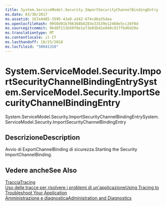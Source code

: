 ```yaml
---
title: System.ServiceModel.Security.ImportSecurityChannelBindingEntry
ms.date: 03/30/2017
ms.assetid: 167e4485-3595-43a9-a342-674cd6a35daa
ms.openlocfilehash: 9950d91b766368b8283e33539e12468e5cc26f0d
ms.sourcegitcommit: 9bd8f213b50f0e1a73e03bd1e840c917fbd6d20a
ms.translationtype: MT
ms.contentlocale: it-IT
ms.lasthandoff: 10/25/2018
ms.locfileid: "50041310"
---
```

# <a name="systemservicemodelsecurityimportsecuritychannelbindingentry"></a><span data-ttu-id="b0070-102">System.ServiceModel.Security.ImportSecurityChannelBindingEntry</span><span class="sxs-lookup"><span data-stu-id="b0070-102">System.ServiceModel.Security.ImportSecurityChannelBindingEntry</span></span>
<span data-ttu-id="b0070-103">System.ServiceModel.Security.ImportSecurityChannelBindingEntry</span><span class="sxs-lookup"><span data-stu-id="b0070-103">System.ServiceModel.Security.ImportSecurityChannelBindingEntry</span></span>  
  
## <a name="description"></a><span data-ttu-id="b0070-104">Descrizione</span><span class="sxs-lookup"><span data-stu-id="b0070-104">Description</span></span>  
 <span data-ttu-id="b0070-105">Avvio di ExportChannelBinding di sicurezza.</span><span class="sxs-lookup"><span data-stu-id="b0070-105">Starting the Security ImportChannelBinding.</span></span>  
  
## <a name="see-also"></a><span data-ttu-id="b0070-106">Vedere anche</span><span class="sxs-lookup"><span data-stu-id="b0070-106">See Also</span></span>  
 [<span data-ttu-id="b0070-107">Traccia</span><span class="sxs-lookup"><span data-stu-id="b0070-107">Tracing</span></span>](../../../../../docs/framework/wcf/diagnostics/tracing/index.md)  
 [<span data-ttu-id="b0070-108">Uso delle tracce per risolvere i problemi di un'applicazione</span><span class="sxs-lookup"><span data-stu-id="b0070-108">Using Tracing to Troubleshoot Your Application</span></span>](../../../../../docs/framework/wcf/diagnostics/tracing/using-tracing-to-troubleshoot-your-application.md)  
 [<span data-ttu-id="b0070-109">Amministrazione e diagnostica</span><span class="sxs-lookup"><span data-stu-id="b0070-109">Administration and Diagnostics</span></span>](../../../../../docs/framework/wcf/diagnostics/index.md)
